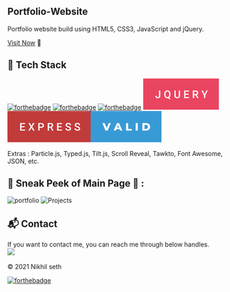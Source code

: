 ## Portfolio-Website
Portfolio website build using HTML5, CSS3, JavaScript and jQuery.

[Visit Now](https://whispering-plains-86591.herokuapp.com/) 🚀

## 📌 Tech Stack
[![forthebadge](https://forthebadge.com/images/badges/validated-html5.svg)](https://forthebadge.com)
[![forthebadge](https://forthebadge.com/images/badges/uses-css.svg)](https://forthebadge.com)
[![forthebadge](https://forthebadge.com/images/badges/made-with-javascript.svg)](https://forthebadge.com)
![JQuery](https://github.com/Anunay-Anand/Portfolio/blob/master/jquery.svg?raw=true)
![Express](https://github.com/Anunay-Anand/Portfolio/blob/master/express-valid.svg?raw=true)


Extras : Particle.js, Typed.js, Tilt.js, Scroll Reveal, Tawkto, Font Awesome, JSON, etc.
## 📌 Sneak Peek of Main Page 🙈 :
![portfolio](https://user-images.githubusercontent.com/55958223/127464057-345db24a-cdc4-4b84-8b3b-17121fd2df26.png)
![Projects](https://user-images.githubusercontent.com/55958223/127485739-04d01431-a308-495a-822d-48313a362462.png)

## 📬 Contact
If you want to contact me, you can reach me through below handles.
<a href="https://www.linkedin.com/in/anunay-anand/"><br><img src="https://img.shields.io/badge/LinkedIn-0077B5?style=for-the-badge&logo=linkedin&logoColor=white"></a>
  

© 2021 Nikhil seth

[![forthebadge](https://forthebadge.com/images/badges/built-with-love.svg)](https://forthebadge.com)
